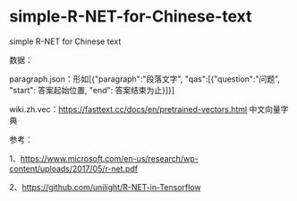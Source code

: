 # simple-R-NET-for-Chinese-text
simple R-NET for Chinese text

数据：

paragraph.json：形如[{"paragraph":"段落文字", "qas":[{"question":"问题", "start": 答案起始位置, "end": 答案结束为止}]}]

wiki.zh.vec：https://fasttext.cc/docs/en/pretrained-vectors.html 中文向量字典

 

参考：

1、https://www.microsoft.com/en-us/research/wp-content/uploads/2017/05/r-net.pdf

2、https://github.com/unilight/R-NET-in-Tensorflow
